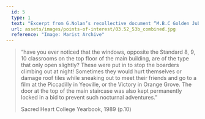```yaml
---
  id: 5
  type: 1
  text: "Excerpt from G.Nolan’s recollective document “M.B.C Golden Jubilee at Observatory” written in 1974. This document, which reads like a post-dinner speech, was likely written for the Golden Jubilee Dinner celebrating 50 years of Sacred Heart College, Observatory held in The Ballroom of The Carlton Hotel in September 1974. The Ballroom was specially decorated in Blue & Gold for the occasion. G. Nolan was House Captain of O’Leary House in 1928. "
  url: assets/images/points-of-interest/03.52_53b_combined.jpg
  reference: "Image: Marist Archive"
---
```

> “have you ever noticed that the windows, opposite the Standard 8, 9, 10 classrooms on the top floor of the main building, are of the type that only open slightly? These were put in to stop the boarders climbing out at night! Sometimes they would hurt themselves or damage roof tiles while sneaking out to meet their friends and go to a film at the Piccadilly in Yeoville, or the Victory in Orange Grove. The door at the top of the main staircase was also kept permanently locked in a bid to prevent such nocturnal adventures.”
> 
> <footer>Sacred Heart College Yearbook, 1989 (p.10)</footer>
        